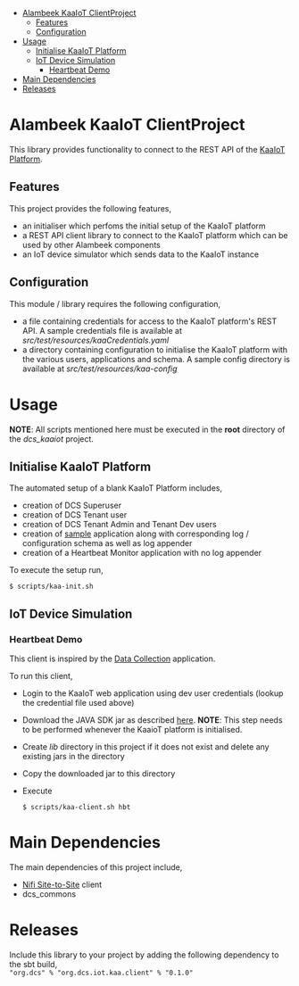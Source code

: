 
<!-- TOC -->

- [Alambeek KaaIoT ClientProject](#alambeek-kaaiot-clientproject)
    - [Features](#features)
    - [Configuration](#configuration)
- [Usage](#usage)
    - [Initialise KaaIoT Platform](#initialise-kaaiot-platform)
    - [IoT Device Simulation](#iot-device-simulation)
        - [Heartbeat Demo](#heartbeat-demo)
- [Main Dependencies](#main-dependencies)
- [Releases](#releases)

<!-- /TOC -->


# Alambeek KaaIoT ClientProject
This library provides functionality to connect to the REST API of the [KaaIoT Platform].
 
## Features
This project provides the following features,
 * an initialiser which perfoms the initial setup of the KaaIoT platform
 * a REST API client library to connect to the KaaIoT platform which can be used by other Alambeek components
 * an IoT device simulator which sends data to the KaaIoT instance

## Configuration
This module / library requires the following configuration,
 * a file containing credentials for access to the KaaIoT platform's REST API. A sample credentials file is available at _src/test/resources/kaaCredentials.yaml_
 * a directory containing configuration to initialise the KaaIoT platform with the various users, applications and schema. A sample config directory is available at _src/test/resources/kaa-config_


# Usage
**NOTE**: All scripts mentioned here must be executed in the **root** directory of the _dcs_kaaiot_ project. 
## Initialise KaaIoT Platform
The automated setup of a blank KaaIoT Platform includes,
* creation of DCS Superuser
* creation of DCS Tenant user
* creation of DCS Tenant Admin and Tenant Dev users
* creation of [sample](http://kaaproject.github.io/kaa/docs/v0.10.0/Programming-guide/Your-first-Kaa-application/) application along with corresponding log / configuration schema as well as log appender
* creation of a Heartbeat Monitor application with no log appender  


To execute the setup run,  

    $ scripts/kaa-init.sh

## IoT Device Simulation
### Heartbeat Demo
This client is inspired by the [Data Collection](http://kaaproject.github.io/kaa/docs/v0.10.0/Programming-guide/Your-first-Kaa-application/) application.

To run this client,
 * Login to the KaaIoT web application using dev user credentials (lookup the credential file used above)
 * Download the JAVA SDK jar as described [here](http://kaaproject.github.io/kaa/docs/v0.10.0/Programming-guide/Your-first-Kaa-application/#generate-sdk). **NOTE**: This step needs to be performed whenever the KaaioT platform is initialised.
 * Create _lib_ directory in this project if it does not exist and delete any existing jars in the directory 
 * Copy the downloaded jar to this directory
 * Execute 
 
       $ scripts/kaa-client.sh hbt

# Main Dependencies
The main dependencies of this project include,
 * [Nifi Site-to-Site] client 
 * dcs_commons


# Releases
Include this library to your project by adding the following dependency to the sbt build,  
`"org.dcs" % "org.dcs.iot.kaa.client" % "0.1.0"`


[KaaIoT Platform]:https://www.kaaproject.org/
[org.dcs.iot.kaa]:org.dcs.iot.kaa/README.md
[org.dcs.iot.kaa.client]:org.dcs.iot.kaa.client/README.md

[kaaCredentials]: org.dcs.iot.kaa.client/src/test/resources/kaaCredentials.yaml
[kaaConfig]: org.dcs.iot.kaa.client/src/test/resources/kaa-config

[Nifi Site-to-Site]:https://nifi.apache.org/docs/nifi-docs/html/user-guide.html#site-to-site




